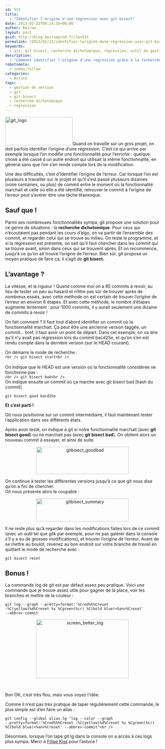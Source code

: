 ```yaml
---
id: 531
title:
  - "Identifier l'origine d'une régression avec git bisect"
date: 2013-02-22T08:24:35+00:00
author: Keirua
layout: post
guid: http://blog.keiruaprod.fr/?p=531
permalink: /2013/02/22/identifier-lorigine-dune-regression-avec-git-bisect/
keywords:
  - git, git bisect, recherche dichotomique, régression, outil de gestion de version
description:
  - "Comment identifier l'origine d'une regression grâce à la recherche dichotomique de git avec git bisect."
robotsmeta:
  - index,follow
categories:
  - Astuce
tags:
  - gestion de version
  - git
  - git bisect
  - recherche dichotomique
  - régression
---
```

[<img class="alignright size-full wp-image-534" alt="git_logo" src="http://blog.keiruaprod.fr/wp-content/uploads/2013/02/git_logo.png" width="220" height="92" />](http://blog.keiruaprod.fr/wp-content/uploads/2013/02/git_logo.png)Quand on travaille sur un gros projet, on doit parfois identifier l&rsquo;origine d&rsquo;une régression. C&rsquo;est ce qui arrive par exemple lorsque l&rsquo;on modifie une fonctionnalité pour l&rsquo;enrichir : quelque chose a été cassé à un autre endroit qui utilisait la même fonctionnalité, en général sans que l&rsquo;on s&rsquo;en rende compte lors de la modification.

Une des difficultés, c&rsquo;est d&rsquo;identifier l&rsquo;origine de l&rsquo;erreur. Car lorsque l&rsquo;on est plusieurs à travailler sur le projet et qu&rsquo;il s&rsquo;est passé plusieurs dizaines (voire centaines, ou plus) de commit entre le moment où la fonctionnalité marchait et celle où elle a été identifié, retrouver le commit à l&rsquo;origine de l&rsquo;erreur peut s&rsquo;avérer être une tâche titanesque.

## Sauf que !

Parmi ses nombreuses fonctionnalités sympa, git propose une solution pour ce genre de situations : la **recherche dichotomique**. Pour ceux qui n&rsquo;écoutaient pas pendant les cours d&rsquo;algo, on va partir de l&rsquo;ensemble des commit, et regarder celui qui se trouve au milieu. On teste le programme, et si la régression est présente, on sait qu&rsquo;il faut chercher dans les commit qui se trouve avant, sinon dans ceux qui se trouvent après. Et on recommence, jusqu&rsquo;à ce qu&rsquo;on ait trouvé l&rsquo;origine de l&rsquo;erreur. Bien sûr, git propose un moyen pratique de faire ça, il s&rsquo;agit de **git bisect.**

## L&rsquo;avantage ?

La vitesse, et la rigueur ! Quand comme moi on a 85 commits à revoir, au lieu de tester un peu au hasard et n&rsquo;être pas sûr de trouver après de nombreux essais, avec cette méthode on est certain de trouver l&rsquo;origine de l&rsquo;erreur en environ 6 étapes. Et avec cette méthode, le nombre d&rsquo;étapes augmente lentement : pour 1000 commits, il y aurait seulement une dizaine de commits à revoir !

On fait comment ? Il faut tout d&rsquo;abord identifier un commit où la fonctionnalité marchait. Ça peut être une ancienne version taggée, un commit&#8230; bref, il faut avoir un point de départ. Dans cet exemple, on va dire qu&rsquo;il n&rsquo;y avait pas régression lors du commit bacd25e, et qu&rsquo;on s&rsquo;en est rendu compte dans la dernière version (sur le HEAD courant).

On démarre le mode de recherche :  
<code lang="bash">&lt;br />
git bisect start&lt;br />
</code>  
On indique que le HEAD est une version où la fonctionnalité considérée ne fonctionne pas :  
<code lang="bash">&lt;br />
git bisect bad&lt;br />
</code>  
On indique ensuite un commit où ça marche avec git bisect bad [hash du commit]

 <code lang="bash">git bisect good bacd25e </code>

**Et c&rsquo;est parti !**

Git nous positionne sur un commit intermédiaire, il faut maintenant tester l&rsquo;application dans ses différents états.

Après avoir testé, on indique à git si notre fonctionnalité marchait (avec **git bisect good**) ou ne marchait pas (avec **git bisect bad**). On obtient alors un nouveau commit à essayer, et ainsi de suite.

<p style="text-align: center;">
  <a href="http://blog.keiruaprod.fr/wp-content/uploads/2013/02/gitbisect_goodbad.png"><img class="size-medium wp-image-535 aligncenter" alt="gitbisect_goodbad" src="http://blog.keiruaprod.fr/wp-content/uploads/2013/02/gitbisect_goodbad-300x89.png" width="300" height="89" srcset="http://blog.keiruaprod.fr/wp-content/uploads/2013/02/gitbisect_goodbad-300x89.png 300w, http://blog.keiruaprod.fr/wp-content/uploads/2013/02/gitbisect_goodbad.png 724w" sizes="(max-width: 300px) 100vw, 300px" /></a>
</p>

On continue à tester les différentes versions jusqu&rsquo;à ce que git nous dise qu&rsquo;on a fini de chercher.  
Git nous présente alors le coupable :

<p style="text-align: center;">
  <img class="size-medium wp-image-532 aligncenter" alt="gitbisect_summary" src="http://blog.keiruaprod.fr/wp-content/uploads/2013/02/gitbisect_summary-300x75.png" width="300" height="75" srcset="http://blog.keiruaprod.fr/wp-content/uploads/2013/02/gitbisect_summary-300x75.png 300w, http://blog.keiruaprod.fr/wp-content/uploads/2013/02/gitbisect_summary.png 724w" sizes="(max-width: 300px) 100vw, 300px" />
</p>

Il ne reste plus qu&rsquo;à regarder dans les modifications faites lors de ce commit (avec un outil tel que gitk par exemple, pour ne pas galérer dans la console s&rsquo;il y a eu de grosses modifications), et trouver l&rsquo;origine de l&rsquo;erreur. Avant de se mettre au boulot, revenez au bon endroit sur votre branche de travail en quittant le mode de recherche avec :

 <code lang="bash">git bisect reset</code>

## Bonus !

La commande log de git est par défaut assez peu pratique. Voici une commande que je trouve assez utile pour gagner de la place, voir les branches et mettre de la couleur :

 <code lang="bash">git log --graph --pretty=format:'%Cred%h%Creset -%C(yellow)%d%Creset %s %Cgreen(%cr) %C(bold blue)&lt;%an&gt;%Creset' --abbrev-commit</code>

<p style="text-align: center;">
  <a href="http://blog.keiruaprod.fr/wp-content/uploads/2013/02/screen_better_log.png"><img class="size-medium wp-image-533 aligncenter" alt="screen_better_log" src="http://blog.keiruaprod.fr/wp-content/uploads/2013/02/screen_better_log-300x191.png" width="300" height="191" srcset="http://blog.keiruaprod.fr/wp-content/uploads/2013/02/screen_better_log-300x191.png 300w, http://blog.keiruaprod.fr/wp-content/uploads/2013/02/screen_better_log.png 724w" sizes="(max-width: 300px) 100vw, 300px" /></a>
</p>

&nbsp;

Bon OK, c&rsquo;est très flou, mais vous voyez l&rsquo;idée.

Comme il n&rsquo;est pas très pratique de taper régulièrement cette commande, le plus simple est d&rsquo;en faire un alias :

 <code lang="bash">git config --global alias.lg "log --color --graph --pretty=format:'%Cred%h%Creset -%C(yellow)%d%Creset %s %Cgreen(%cr) %C(bold blue)&lt;%an&gt;%Creset' --abbrev-commit"&lt;br />
</code>

Désormais, lorsque l&rsquo;on tape git lg dans la console on a accès à ces logs plus sympa. Merci à [Filipe Kiss](https://coderwall.com/p/euwpig?i=1&p=1&q=sort%3Aupvotes+desc&t%5B%5D=merge+conflict&t%5B%5D=reflog&t%5B%5D=stash&t%5B%5D=pull&t%5B%5D=pull+request "A better git log") pour l&rsquo;astuce !